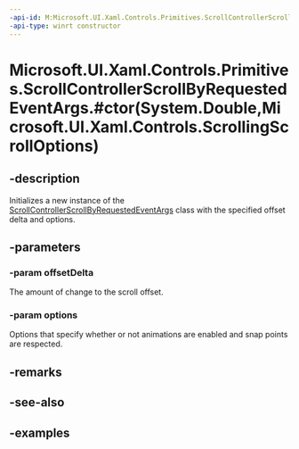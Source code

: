 ```yaml
---
-api-id: M:Microsoft.UI.Xaml.Controls.Primitives.ScrollControllerScrollByRequestedEventArgs.#ctor(System.Double,Microsoft.UI.Xaml.Controls.ScrollingScrollOptions)
-api-type: winrt constructor
---
```


# Microsoft.UI.Xaml.Controls.Primitives.ScrollControllerScrollByRequestedEventArgs.#ctor(System.Double,Microsoft.UI.Xaml.Controls.ScrollingScrollOptions)

<!--
public ScrollControllerScrollByRequestedEventArgs (double offsetDelta, Microsoft.UI.Xaml.Controls.ScrollingScrollOptions options);
-->


## -description

Initializes a new instance of the [ScrollControllerScrollByRequestedEventArgs](scrollcontrollerscrollbyrequestedeventargs.md) class with the specified offset delta and options.

## -parameters

### -param offsetDelta

The amount of change to the scroll offset.

### -param options

Options that specify whether or not animations are enabled and snap points are respected.

## -remarks

## -see-also

## -examples



